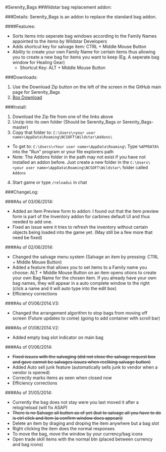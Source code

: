 #Serenity_Bags
##Wildstar bag replacement addon:

###Details:
Serenity_Bags is an addon to replace the standard bag addon.

####Features:
* Sorts items into seperate bag windows according to the Family Names appointed to the items by Wildstar Developers
* Adds shortcut key for salvage item: CTRL + Middle Mouse Button
* Ability to create your own Family Name for certain items thus allowing you to create a new bag for items you want to keep (Eg. A seperate bag window for Healing Gear)
  * Shortcut Key: ALT + Middle Mouse Button

###Downloads:
1. Use the Download Zip button on the left of the screen in the GitHub main page for Serenity_Bags
2. [Box Download](https://app.box.com/s/04tub2bdsqxsmtpf5jak "Serenity_Bags Addon Zip File")

###Install:
1. Download the Zip file from one of the links above
2. Unzip into its own folder (Should be Serenity\_Bags or Serenity\_Bags-master)
3. Copy that folder to: ```C:\Users\<your user name>\AppData\Roaming\NCSOFT\Wildstar\Addons\```
  * To get to: ```C:\Users\<Your user name>\AppData\Roaming\``` Type ```%APPDATA%``` into the "Run" program or your file explorers path
  * Note: The Addons folder in the path may not exist if you have not installed an addon before. Just create a new folder in the ```C:\Users\<your user name>\AppData\Roaming\NCSOFT\Wildstar\``` folder called ```Addons```
4. Start game or type ```/reloadui``` in chat

###ChangeLog:

####As of 03/06/2014:
* Added an Item Preview form to addon: I found out that the item preview form is part of the Inventory addon for carbines default UI and thus needed to add one.
* Fixed an issue were it tries to refresh the inventory without certain objects being loaded into the game yet. (May still be a few more that need be fixed)

####As of 02/06/2014:
* Changed the salvage menu system (Salvage an item by pressing: CTRL + Middle Mouse Button)
* Added a feature that allows you to set items to a Family name you choose: ALT + Middle Mouse Button on an item opens otions to create your own Bag Name for the chosen item. If you already have your own bag names, they will appear in a auto complete window to the right (click a name and it will auto type into the edit box)
* Efficiency corrections

####As of 01/06/2014.V3:
* Changed the arrangement algorithm to stop bags from moving off screen (Future updates to come) (going to add container with scroll bar)

####As of 01/06/2014.V2:
* Added empty bag slot indicator on main bag

####As of 01/06/2014:
* ~~Fixed issues with the salvaging (did not close the salvage request box and gave cannot be salvages issues when recliking salvage button)~~ 
* Added Auto sell junk feature (automatically sells junk to vendor when a vendor is opened)
* Correctly marks items as seen when closed now
* Efficiency corrections

####As of 31/05/2014:
* Currently the bag does not stay were you last moved it after a relog/reload (will fix ASAP)
* ~~There is no Salvage all button as of yet (but to salvage all you have to do is ctrl click and item (a confirm window does appear))~~
* Delete an item by draging and droping the item anywhere but a bag slot
* Right clicking the item does the normal responses
* To move the bag, move the window by your currency/bag icons
* Open trade skill items with the normal btn (placed between currency and bag icons)

